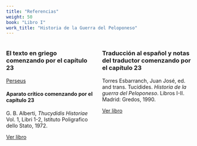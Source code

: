```yaml
---
title: "Referencias"
weight: 50
book: "Libro I"
work_title: "Historia de la Guerra del Peloponeso"
---
```


<div style="display: flex;">
  <div style="flex: 1; padding-right: 10px;">
  
### El texto en griego comenzando por el capítulo 23

[Perseus](https://scaife.perseus.org/reader/urn:cts:greekLit:tlg0003.tlg001.perseus-grc2:1.22.3-1.23.1)

#### Aparato crítico comenzando por el capítulo 23

G. B. Alberti, _Thucydidis Historiae_ Vol. 1, Libri 1-2, Istituto Poligrafico dello Stato, 1972. 

[Ver libro](https://archive.org/details/thucydidis-historiae-vol.-i-libri-i-ii/page/n237/mode/2up) </div>

<div style="flex: 1; padding-left: 10px;">

### Traducción al español y notas del traductor comenzando por el capítulo 23

Torres Esbarranch, Juan José, ed. and trans. Tucídides. _Historia de la guerra del Peloponeso_. Libros I-II. Madrid: Gredos, 1990.

[Ver libro](https://archive.org/details/tucidides.-historia-de-la-guerra-del-peloponeso-1.-libros-i-ii-g-1990/page/165/mode/2up)
  </div>
</div>